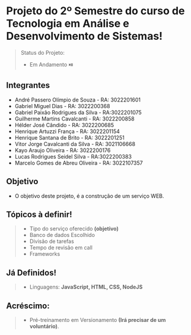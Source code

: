 # Projeto do 2º Semestre do curso de Tecnologia em Análise e Desenvolvimento de Sistemas!
> Status do Projeto:
> + Em Andamento ⏯️
## Integrantes
- André Passero Olímpio de Souza - RA: 3022201601
- Gabriel Miguel Dias - RA: 3022200368
- Gabriel Paixão Rodrigues da Silva - RA:3022201075
- Guilherme Martins Cavalcanti - RA: 3022200858
- Hélder José Cândido - RA: 3022200685
- Henrique Artuzzi França - RA: 3022201154
- Henrique Santana de Brito - RA: 3022201251
- Vitor Jorge Cavalcanti da Silva - RA: 3021106668
- Kayo Araujo Oliveira - RA: 3022200176
- Lucas Rodrigues Seidel Silva - RA:3022200383
- Marcelo Gomes de Abreu Oliveira - RA: 3022107357

## Objetivo
- O objetivo deste projeto, é a construção de um serviço WEB.

## Tópicos à definir!

> + Tipo do serviço oferecido **(objetivo)**
> + Banco de dados Escolhido
> + Divisão de tarefas
> + Tempo de revisão em call
> + Frameworks

## Já Definidos!

> + Linguagens: **JavaScript, HTML, CSS, NodeJS**

## Acréscimo:

> + Pré-treinamento em Versionamento **(Irá precisar de um voluntário)**.
